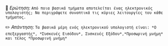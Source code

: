 📌 *Ερώτηση*: `Από ποια βασικά τμήματα αποτελείται ένας ηλεκτρονικός υπολογιστής; Να περιγράψετε συνοπτικά τις κύριες λειτουργίες του κάθε τμήματος.`

✏️ *Απάντηση*: `Τα βασικά μέρη ενός ηλεκτρονικού υπολογιστή είναι: *Ο επεξεργαστής*, *Συσκευές Εισόδου*, Συσκευές Εξόδου*,*Προσωρινή μνήμη* και τέλος *Προσωρινή μνήμη*`
